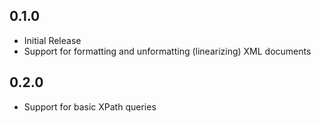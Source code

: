 ## 0.1.0
* Initial Release
* Support for formatting and unformatting (linearizing) XML documents

## 0.2.0
* Support for basic XPath queries